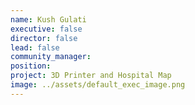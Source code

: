 ```yaml
---
name: Kush Gulati
executive: false
director: false
lead: false
community_manager:   
position:  
project: 3D Printer and Hospital Map
image: ../assets/default_exec_image.png
---
```

